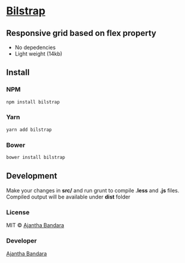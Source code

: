 # [Bilstrap](http://bilstrap.com)

## Responsive grid based on flex property

* No depedencies
* Light weight (14kb)

## Install

### NPM

``` bash
npm install bilstrap
```

### Yarn

``` bash
yarn add bilstrap
```

### Bower

``` bash
bower install bilstrap
```

## Development

Make your changes in **src/** and run grunt to compile **.less** and **.js** files. Compiled output will be available under **dist** folder

### License

MIT © [Ajantha Bandara](https://ajanthab.com/)

### Developer

[Ajantha Bandara](https://ajanthab.com/)
